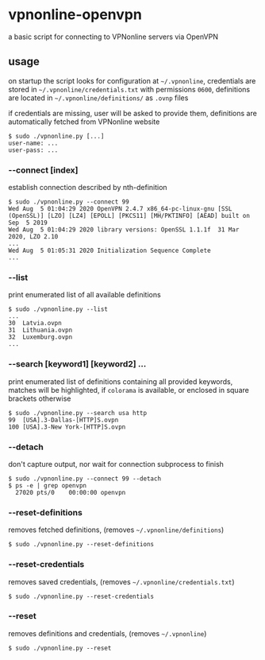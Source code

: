 # vpnonline-openvpn
a basic script for connecting to VPNonline servers via OpenVPN

## usage
on startup the script looks for configuration at `~/.vpnonline`,
credentials are stored in `~/.vpnonline/credentials.txt` with permissions `0600`,
definitions are located in `~/.vpnonline/definitions/` as `.ovnp` files

if credentials are missing, user will be asked to provide them, definitions are automatically fetched from VPNonline website 
```
$ sudo ./vpnonline.py [...]
user-name: ...
user-pass: ...
```

### --connect [index]
establish connection described by nth-definition

```
$ sudo ./vpnonline.py --connect 99
Wed Aug  5 01:04:29 2020 OpenVPN 2.4.7 x86_64-pc-linux-gnu [SSL (OpenSSL)] [LZO] [LZ4] [EPOLL] [PKCS11] [MH/PKTINFO] [AEAD] built on Sep  5 2019
Wed Aug  5 01:04:29 2020 library versions: OpenSSL 1.1.1f  31 Mar 2020, LZO 2.10
...
Wed Aug  5 01:05:31 2020 Initialization Sequence Complete
...
```

### --list
print enumerated list of all available definitions

```
$ sudo ./vpnonline.py --list
...
30  Latvia.ovpn
31  Lithuania.ovpn
32  Luxemburg.ovpn
...
```

### --search [keyword1] [keyword2] ...
print enumerated list of definitions containing all provided keywords,
matches will be highlighted, if `colorama` is available, or enclosed in square brackets otherwise

```
$ sudo ./vpnonline.py --search usa http
99  [USA].3-Dallas-[HTTP]S.ovpn 
100 [USA].3-New York-[HTTP]S.ovpn
```

### --detach
don't capture output, nor wait for connection subprocess to finish

```
$ sudo ./vpnonline.py --connect 99 --detach
$ ps -e | grep openvpn
  27020 pts/0    00:00:00 openvpn
```

### --reset-definitions
removes fetched definitions, (removes `~/.vpnonline/definitions`)

```
$ sudo ./vpnonline.py --reset-definitions
```

### --reset-credentials
removes saved credentials, (removes `~/.vpnonline/credentials.txt`)

```
$ sudo ./vpnonline.py --reset-credentials
```

### --reset
removes definitions and credentials, (removes `~/.vpnonline`)

```
$ sudo ./vpnonline.py --reset
```
